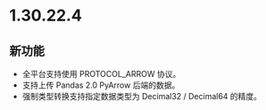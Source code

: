 # 1.30.22.4

## 新功能

* 全平台支持使用 PROTOCOL_ARROW 协议。
* 支持上传 Pandas 2.0 PyArrow 后端的数据。
* 强制类型转换支持指定数据类型为 Decimal32 / Decimal64 的精度。
